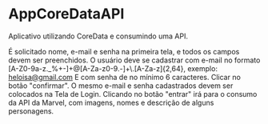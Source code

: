 # AppCoreDataAPI
Aplicativo utilizando CoreData e consumindo uma API.

É solicitado nome, e-mail e senha na primeira tela, e todos os campos devem ser preenchidos.
O usuário deve se cadastrar com e-mail no formato [A-Z0-9a-z._%+-]+@[A-Za-z0-9.-]+\\.[A-Za-z]{2,64}, exemplo: heloisa@gmail.com
E com senha de no mínimo 6 caracteres.
Clicar no botão "confirmar".
O mesmo e-mail e senha cadastrados devem ser colocados na Tela de Login.
Clicando no botão "entrar" irá para o consumo da API da Marvel, com imagens, nomes e descrição de alguns personagens.
